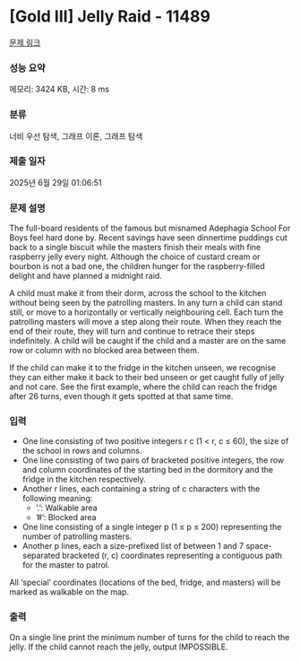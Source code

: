 # [Gold III] Jelly Raid - 11489 

[문제 링크](https://www.acmicpc.net/problem/11489) 

### 성능 요약

메모리: 3424 KB, 시간: 8 ms

### 분류

너비 우선 탐색, 그래프 이론, 그래프 탐색

### 제출 일자

2025년 6월 29일 01:06:51

### 문제 설명

<p>The full-board residents of the famous but misnamed Adephagia School For Boys feel hard done by. Recent savings have seen dinnertime puddings cut back to a single biscuit while the masters finish their meals with fine raspberry jelly every night. Although the choice of custard cream or bourbon is not a bad one, the children hunger for the raspberry-filled delight and have planned a midnight raid.</p>

<p>A child must make it from their dorm, across the school to the kitchen without being seen by the patrolling masters. In any turn a child can stand still, or move to a horizontally or vertically neighbouring cell. Each turn the patrolling masters will move a step along their route. When they reach the end of their route, they will turn and continue to retrace their steps indefinitely. A child will be caught if the child and a master are on the same row or column with no blocked area between them.</p>

<p>If the child can make it to the fridge in the kitchen unseen, we recognise they can either make it back to their bed unseen or get caught fully of jelly and not care. See the first example, where the child can reach the fridge after 26 turns, even though it gets spotted at that same time.</p>

### 입력 

 <ul>
	<li>One line consisting of two positive integers r c (1 < r, c ≤ 60), the size of the school in rows and columns.</li>
	<li>One line consisting of two pairs of bracketed positive integers, the row and column coordinates of the starting bed in the dormitory and the fridge in the kitchen respectively.</li>
	<li>Another r lines, each containing a string of c characters with the following meaning:
	<ul>
		<li>’.’: Walkable area</li>
		<li>’#’: Blocked area</li>
	</ul>
	</li>
	<li>One line consisting of a single integer p (1 ≤ p ≤ 200) representing the number of patrolling masters.</li>
	<li>Another p lines, each a size-prefixed list of between 1 and 7 space-separated bracketed (r, c) coordinates representing a contiguous path for the master to patrol.</li>
</ul>

<p>All ‘special’ coordinates (locations of the bed, fridge, and masters) will be marked as walkable on the map.</p>

### 출력 

 <p>On a single line print the minimum number of turns for the child to reach the jelly. If the child cannot reach the jelly, output IMPOSSIBLE.</p>

